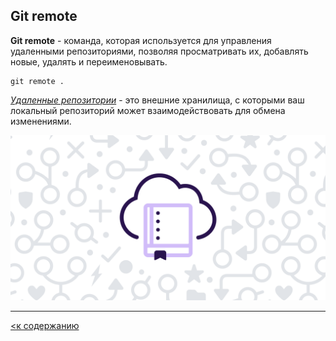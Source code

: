 ## Git remote

**Git remote** - команда, которая используется для управления удаленными репозиториями, позволяя просматривать их, добавлять новые, удалять и переименовывать. 

```bash=
git remote .
```

<u>*Удаленные репозитории*</u> - это внешние хранилища, с которыми ваш локальный репозиторий может взаимодействовать для обмена изменениями.

![](./assets1/IMG_3585.PNG)

---

[<к содержанию](readme.md)